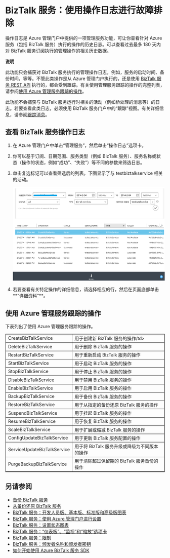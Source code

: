 <properties linkid="biztalk-troubleshoot-using-ops-logs" urlDisplayName="BizTalk Services: Troubleshoot using operation logs" pageTitle="BizTalk Services: Troubleshoot using ops logs | Azure" metaKeywords="" description="BizTalk Services: Troubleshoot using ops logs" metaCanonical="" services="" documentationCenter="" title="BizTalk Services: Troubleshoot using ops logs" authors="mandia"  solutions="" writer="nitinme" manager="paulettm" editor="cgronlun"  />
<tags ms.service=""
    ms.date=""
    wacn.date=""
    />

# BizTalk 服务：使用操作日志进行故障排除

操作日志是 Azure 管理门户中提供的一项管理服务功能，可让你查看针对 Azure 服务（包括 BizTalk 服务）执行的操作的历史日志。可以查看过去最多 180 天内对 BizTalk 服务订阅执行的管理操作的相关历史数据。

<div class="dev-callout"><b>说明</b>
<p>此功能只会捕获对 BizTalk 服务执行的管理操作日志，例如，服务的启动时间、备份时间，等等。不管此类操作是从 Azure 管理门户执行的，还是使用 <a href="http://msdn.microsoft.com/zh-cn/library/windowsazure/dn232347.aspx">BizTalk 服务 REST API</a> 执行的，都会受到跟踪。有关使用管理服务跟踪的操作的完整列表，请参阅<a href="#bizops">使用 Azure 管理服务跟踪的操作</a>。</p>
<p>此功能不会捕获与 BizTalk 服务运行时相关的活动（例如桥处理的消息等）的日志。若要查看此类日志，必须使用 BizTalk 服务门户中的&ldquo;跟踪&rdquo;视图。有关详细信息，请参阅<a HREF="http://msdn.microsoft.com/library/windowsazure/hh949805.aspx">跟踪消息</a>。</p>
</div>

## <a name="viewlogs"></a>查看 BizTalk 服务操作日志

1.  在 Azure 管理门户中单击“管理服务”，然后单击“操作日志”选项卡。
2.  你可以基于订阅、日期范围、服务类型（例如 BizTalk 服务）、服务名称或状态（操作的状态，例如“成功”、“失败”）等不同的参数来筛选日志。
3.  单击复选标记可以查看筛选后的列表。下图显示了与 testbiztalkservice 相关的活动。

	![查看操作日志][查看操作日志] 
4.  若要查看有关特定操作的详细信息，请选择相应的行，然后在页面底部单击**“详细资料”**。

## <a name="bizops"></a>使用 Azure 管理服务跟踪的操作

下表列出了使用 Azure 管理服务跟踪的操作。



<table border="1" cellpadding="5">
<tr>
<td>CreateBizTalkService</td> 
<td align="left">用于创建新 BizTalk 服务的操作/td> 
</tr> 
<tr>
<td>DeleteBizTalkService</td> 
<td align="left">用于删除 BizTalk 服务的操作</td>  
</tr> 
<tr>
<td>RestartBizTalkService</td> 
<td align="left">用于重新启动 BizTalk 服务的操作</td> 
</tr>
<tr>
<td>StartBizTalkService</td> 
<td align="left">用于启动 BizTalk 服务的操作</td> 
</tr>
<tr>
<td>StopBizTalkService</td> 
<td align="left"> 用于停止 BizTalk 服务的操作</td> 
</tr>
<tr>
<td>DisableBizTalkService</td> 
<td align="left">用于禁用 BizTalk 服务的操作</td> 
</tr>
<tr>
<td>EnableBizTalkService</td> 
<td align="left">用于启用 BizTalk 服务的操作</td> 
</tr>
<tr>
<td>BackupBizTalkService</td> 
<td align="left">用于备份 BizTalk 服务的操作</td> 
</tr>
<tr>
<td>RestoreBizTalkService</td> 
<td align="left">用于从指定的备份还原 BizTalk 服务的操作</td> 
</tr>
<tr>
<td>SuspendBizTalkService</td> 
<td align="left">用于挂起 BizTalk 服务的操作</td> 
</tr>
<tr>
<td>ResumeBizTalkService</td> 
<td align="left">用于恢复 BizTalk 服务的操作</td> 
</tr>
<tr>
<td>ScaleBizTalkService</td> 
<td align="left">用于扩展或缩减 BizTalk 服务的操作</td> 
</tr>
<tr>
<td>ConfigUpdateBizTalkService</td> 
<td align="left">用于更新 BizTalk 服务配置的操作</td> 
</tr>
<tr>
<td>ServiceUpdateBizTalkService</td> 
<td align="left">用于将 BizTalk 服务升级或降级为不同版本的操作</td> 
</tr>
<tr>
<td>PurgeBackupBizTalkService</td> 
<td align="left">用于清除超过保留期的 BizTalk 服务备份的操作</td> 
</tr>
</table>

## 另请参阅

-   [备份 BizTalk 服务][备份 BizTalk 服务]
-   [从备份还原 BizTalk 服务][从备份还原 BizTalk 服务]
-   [BizTalk 服务：开发人员版、基本版、标准版和高级版图表][BizTalk 服务：开发人员版、基本版、标准版和高级版图表]
-   [BizTalk 服务：使用 Azure 管理门户进行设置][BizTalk 服务：使用 Azure 管理门户进行设置]
-   [BizTalk 服务：设置状态图表][BizTalk 服务：设置状态图表]
-   [BizTalk 服务：“仪表板”、“监视”和“缩放”选项卡][BizTalk 服务：“仪表板”、“监视”和“缩放”选项卡]
-   [BizTalk 服务：限制][BizTalk 服务：限制]
-   [BizTalk 服务：颁发者名称和颁发者密钥][BizTalk 服务：颁发者名称和颁发者密钥]
-   [如何开始使用 Azure BizTalk 服务 SDK][如何开始使用 Azure BizTalk 服务 SDK]

  [BizTalk 服务 REST API]: http://msdn.microsoft.com/zh-cn/library/windowsazure/dn232347.aspx
  [使用 Azure 管理服务跟踪的操作]: #bizops
  [跟踪消息]: http://msdn.microsoft.com/library/windowsazure/hh949805.aspx
  [查看操作日志]: ./media/biztalk-troubleshoot-using-ops-logs/Operation-Logs.png
  [备份 BizTalk 服务]: http://go.microsoft.com/fwlink/p/?LinkID=325584
  [从备份还原 BizTalk 服务]: http://go.microsoft.com/fwlink/p/?LinkID=325582
  [BizTalk 服务：开发人员版、基本版、标准版和高级版图表]: http://go.microsoft.com/fwlink/p/?LinkID=302279
  [BizTalk 服务：使用 Azure 管理门户进行设置]: http://go.microsoft.com/fwlink/p/?LinkID=302280
  [BizTalk 服务：设置状态图表]: http://go.microsoft.com/fwlink/p/?LinkID=329870
  [BizTalk 服务：“仪表板”、“监视”和“缩放”选项卡]: http://go.microsoft.com/fwlink/p/?LinkID=302281
  [BizTalk 服务：限制]: http://go.microsoft.com/fwlink/p/?LinkID=302282
  [BizTalk 服务：颁发者名称和颁发者密钥]: http://go.microsoft.com/fwlink/p/?LinkID=303941
  [如何开始使用 Azure BizTalk 服务 SDK]: http://go.microsoft.com/fwlink/p/?LinkID=302335
